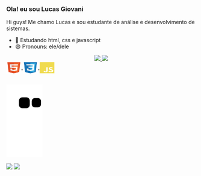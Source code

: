 ### Ola! eu sou Lucas Giovani
Hi guys! Me chamo Lucas e sou estudante de análise e desenvolvimento de sistemas.


- 🌱 Estudando html, css e javascript
- 😄 Pronouns: ele/dele

<div align="center">
  <a href="https://github.com/lucasgiovani2">
  <img height="42%" src="https://github-readme-stats.vercel.app/api?username=lucasgiovani2&show_icons=true&theme=dark&include_all_commits=true&count_private=true"/>
  <img height="50%" src="https://github-readme-stats.vercel.app/api/top-langs/?username=lucasgiovani2&layout=compact&langs_count=7&theme=dark"/>
</div>
  
  <img align="center" alt="Rafa-HTML" height="30" width="40" src="https://raw.githubusercontent.com/devicons/devicon/master/icons/html5/html5-original.svg">
  <img align="center" alt="Rafa-CSS" height="30" width="40" src="https://raw.githubusercontent.com/devicons/devicon/master/icons/css3/css3-original.svg">
  <img align="center" alt="Rafa-Js" height="30" width="40" src="https://raw.githubusercontent.com/devicons/devicon/master/icons/javascript/javascript-plain.svg">
  
  ##
  
  ![Snake animation](https://github.com/lucasgiovani2/lucasgiovani2/blob/output/github-contribution-grid-snake.svg)
  
  <div>
   <a href="https://www.linkedin.com/in/lucas-giovani-5b0068235/" target="_blank"><img src="https://img.shields.io/badge/-LinkedIn-%230077B5?style=for-the-badge&logo=linkedin&logoColor=white" target="_blank"></a>
    <a href ="lucas.profissionalti@hotmail.com"><img src="https://img.shields.io/badge/Microsoft_Outlook-0078D4?style=for-the-badge&logo=microsoft-outlook&logoColor=white" target="_blank"></a>
    
  </div>
